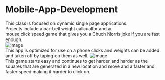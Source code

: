 # Mobile-App-Development
This class is focused on dynamic single page applications.  
Projects include a bar-bell weight callcualtor and a  
mouse click speed game that gives you a Chuch Norris joke if you are fast enough.  
![image](https://user-images.githubusercontent.com/43457107/99700382-5b278900-2a50-11eb-8b82-1bf983cfc307.png)  
This app is optimized for use on a phone clicks and weights can be added and taken off by taping on them as well.
![image](https://user-images.githubusercontent.com/43457107/99699886-bdcc5500-2a4f-11eb-9f8c-a974422c5a7b.png)  
This game starts easy and continues to get harder and harder as the squares that are generated in a new location and move and a faster and faster speed making it harder to click on. 
